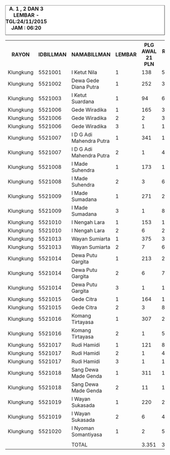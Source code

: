 <HTML>
<HEAD>
<META HTTP-EQUIV="Content-Type" CONTENT="text/html;charset=windows-1252">
<TITLE>MONITOR LEMBAR BILLMAN NOPEMBER 2015 - RAYON KLUNGKUNG</TITLE> 


</HEAD>
<BODY>
<TABLE BORDER=1 BGCOLOR=#ffffff CELLSPACING=0><FONT FACE="Segoe UI" COLOR=#000000><CAPTION><B>A. 1 , 2 DAN 3 LEMBAR  - TGL:24/11/2015 JAM : 06:20</B></CAPTION></FONT>

<table><tbody><tr><th>RAYON</th><th>IDBILLMAN</th><th>NAMABILLMAN</th><th>LEMBAR</th><th> PLG AWAL 21 PLN </th><th> RP TG AWAL 21 PLN </th><th> RP BK AWAL 21 PLN </th><th> TARGET AKHIR PLN </th><th> % PENCAPAIAN </th><th> SISA RP TG 24 06:20 </th><th> SISA RP BK 24 06:20 </th><th> SISA PLG 24 06:20 </th><th> BELUM </th><th> DATANGI </th><th> SEGEL </th></tr><tr><td>Klungkung</td><td>5521001</td><td>I Ketut Nila</td><td>1</td><td> 138 </td><td> 5.508.436 </td><td> 423.000 </td><td> 408.025,48 </td><td>-10,71%</td><td> 4.217.966 </td><td> 373.000 </td><td> 122 </td><td> 122 </td><td> </td><td> </td></tr><tr><td>Klungkung</td><td>5521002</td><td>Dewa Gede Diana Putra</td><td>1</td><td> 252 </td><td> 37.531.277 </td><td> 1.591.343 </td><td> 2.780.048,13 </td><td>-9,75%</td><td> 31.306.427 </td><td> 1.326.343 </td><td> 214 </td><td> 214 </td><td> </td><td> </td></tr><tr><td>Klungkung</td><td>5521003</td><td>I Ketut Suardana</td><td>1</td><td> 94 </td><td> 6.598.881 </td><td> 296.000 </td><td> 488.797,83 </td><td>-13,15%</td><td> 4.205.492 </td><td> 205.000 </td><td> 66 </td><td> 66 </td><td> </td><td> </td></tr><tr><td>Klungkung</td><td>5521006</td><td>Gede Wiradika</td><td>1</td><td> 165 </td><td> 39.592.258 </td><td> 1.645.573 </td><td> 2.932.710,84 </td><td>-10,50%</td><td> 30.870.345 </td><td> 1.118.573 </td><td> 119 </td><td> 119 </td><td> </td><td> </td></tr><tr><td>Klungkung</td><td>5521006</td><td>Gede Wiradika</td><td>2</td><td> 2 </td><td> 313.729 </td><td> 24.000 </td><td> 23.238,80 </td><td>-8,00%</td><td> 313.729 </td><td> 24.000 </td><td> 2 </td><td> 2 </td><td> </td><td> </td></tr><tr><td>Klungkung</td><td>5521006</td><td>Gede Wiradika</td><td>3</td><td> 1 </td><td> 1.614.846 </td><td> 450.000 </td><td> 119.616,22 </td><td>-8,00%</td><td> 1.614.846 </td><td> 450.000 </td><td> 1 </td><td> 1 </td><td> </td><td> </td></tr><tr><td>Klungkung</td><td>5521007</td><td>I D G Adi Mahendra Putra</td><td>1</td><td> 341 </td><td> 15.716.997 </td><td> 1.045.000 </td><td> 1.164.202,54 </td><td>-13,26%</td><td> 9.943.175 </td><td> 581.000 </td><td> 189 </td><td> 189 </td><td> </td><td> </td></tr><tr><td>Klungkung</td><td>5521007</td><td>I D G Adi Mahendra Putra</td><td>2</td><td> 1 </td><td> 40.260 </td><td> 9.000 </td><td> 2.982,17 </td><td>-8,00%</td><td> 40.260 </td><td> 9.000 </td><td> 1 </td><td> 1 </td><td> </td><td> </td></tr><tr><td>Klungkung</td><td>5521008</td><td>I Made Suhendra</td><td>1</td><td> 173 </td><td> 19.296.232 </td><td> 677.000 </td><td> 1.429.326,63 </td><td>-15,14%</td><td> 10.868.759 </td><td> 463.000 </td><td> 113 </td><td> 113 </td><td> </td><td> </td></tr><tr><td>Klungkung</td><td>5521008</td><td>I Made Suhendra</td><td>2</td><td> 3 </td><td> 634.929 </td><td> 39.000 </td><td> 47.030,99 </td><td>-8,00%</td><td> 634.929 </td><td> 39.000 </td><td> 3 </td><td> 3 </td><td> </td><td> </td></tr><tr><td>Klungkung</td><td>5521009</td><td>I Made Sumadana</td><td>1</td><td> 271 </td><td> 22.584.950 </td><td> 889.000 </td><td> 1.672.931,30 </td><td>-11,59%</td><td> 16.105.170 </td><td> 656.000 </td><td> 202 </td><td> 202 </td><td> </td><td> </td></tr><tr><td>Klungkung</td><td>5521009</td><td>I Made Sumadana</td><td>3</td><td> 1 </td><td> 87.483 </td><td> 18.000 </td><td> 6.480,11 </td><td>-8,00%</td><td> 87.483 </td><td> 18.000 </td><td> 1 </td><td> 1 </td><td> </td><td> </td></tr><tr><td>Klungkung</td><td>5521010</td><td>I Nengah Lara</td><td>1</td><td> 153 </td><td> 11.489.360 </td><td> 596.000 </td><td> 851.049,48 </td><td>-14,65%</td><td> 6.659.919 </td><td> 319.000 </td><td> 82 </td><td> 82 </td><td> </td><td> </td></tr><tr><td>Klungkung</td><td>5521010</td><td>I Nengah Lara</td><td>2</td><td> 6 </td><td> 286.474 </td><td> 60.000 </td><td> 21.219,94 </td><td>-8,00%</td><td> 286.474 </td><td> 60.000 </td><td> 6 </td><td> 6 </td><td> </td><td> </td></tr><tr><td>Klungkung</td><td>5521013</td><td>Wayan Sumiarta</td><td>1</td><td> 375 </td><td> 30.188.720 </td><td> 1.327.000 </td><td> 2.236.164,11 </td><td>-11,44%</td><td> 21.789.147 </td><td> 961.000 </td><td> 268 </td><td> 268 </td><td> </td><td> </td></tr><tr><td>Klungkung</td><td>5521013</td><td>Wayan Sumiarta</td><td>2</td><td> 7 </td><td> 630.253 </td><td> 63.000 </td><td> 46.684,63 </td><td>-9,24%</td><td> 551.778 </td><td> 54.000 </td><td> 6 </td><td> 6 </td><td> </td><td> </td></tr><tr><td>Klungkung</td><td>5521014</td><td>Dewa Putu Gargita</td><td>1</td><td> 213 </td><td> 28.585.020 </td><td> 895.000 </td><td> 2.117.373,50 </td><td>-11,96%</td><td> 19.814.732 </td><td> 576.000 </td><td> 141 </td><td> 141 </td><td> </td><td> </td></tr><tr><td>Klungkung</td><td>5521014</td><td>Dewa Putu Gargita</td><td>2</td><td> 6 </td><td> 714.453 </td><td> 60.000 </td><td> 52.921,56 </td><td>-8,00%</td><td> 714.453 </td><td> 60.000 </td><td> 6 </td><td> 6 </td><td> </td><td> </td></tr><tr><td>Klungkung</td><td>5521014</td><td>Dewa Putu Gargita</td><td>3</td><td> 1 </td><td> 16.707 </td><td> 18.000 </td><td> 1.237,53 </td><td>-8,00%</td><td> 16.707 </td><td> 18.000 </td><td> 1 </td><td> 1 </td><td> </td><td> </td></tr><tr><td>Klungkung</td><td>5521015</td><td>Gede Citra</td><td>1</td><td> 164 </td><td> 17.199.738 </td><td> 839.251 </td><td> 1.274.033,37 </td><td>-13,04%</td><td> 11.042.387 </td><td> 438.251 </td><td> 106 </td><td> 106 </td><td> </td><td> </td></tr><tr><td>Klungkung</td><td>5521015</td><td>Gede Citra</td><td>2</td><td> 3 </td><td> 84.158 </td><td> 27.000 </td><td> 6.233,82 </td><td>-133,88%</td><td> 10.890 </td><td> 9.000 </td><td> 1 </td><td> 1 </td><td> </td><td> </td></tr><tr><td>Klungkung</td><td>5521016</td><td>Komang Tirtayasa</td><td>1</td><td> 307 </td><td> 23.334.716 </td><td> 1.041.000 </td><td> 1.728.468,59 </td><td>-11,14%</td><td> 17.249.650 </td><td> 760.000 </td><td> 220 </td><td> 220 </td><td> </td><td> </td></tr><tr><td>Klungkung</td><td>5521016</td><td>Komang Tirtayasa</td><td>2</td><td> 1 </td><td> 55.308 </td><td> 9.000 </td><td> 4.096,82 </td><td>-8,00%</td><td> 55.308 </td><td> 9.000 </td><td> 1 </td><td> 1 </td><td> </td><td> </td></tr><tr><td>Klungkung</td><td>5521017</td><td>Rudi Hamidi</td><td>1</td><td> 121 </td><td> 8.873.142 </td><td> 384.000 </td><td> 657.258,79 </td><td>-14,71%</td><td> 5.125.975 </td><td> 207.000 </td><td> 64 </td><td> 64 </td><td> </td><td> </td></tr><tr><td>Klungkung</td><td>5521017</td><td>Rudi Hamidi</td><td>2</td><td> 1 </td><td> 48.587 </td><td> 9.000 </td><td> 3.598,98 </td><td>-28,26%</td><td> 16.335 </td><td> 18.000 </td><td> 1 </td><td> 1 </td><td> </td><td> </td></tr><tr><td>Klungkung</td><td>5521017</td><td>Rudi Hamidi</td><td>3</td><td> 1 </td><td> 16.335 </td><td> 18.000 </td><td> 1.209,98 </td><td>100,00%</td><td> </td><td> </td><td> </td><td> </td><td> </td><td> </td></tr><tr><td>Klungkung</td><td>5521018</td><td>Sang Dewa Made Genda</td><td>1</td><td> 311 </td><td> 17.137.686 </td><td> 985.000 </td><td> 1.269.437,01 </td><td>-11,54%</td><td> 12.268.668 </td><td> 681.000 </td><td> 216 </td><td> 216 </td><td> </td><td> </td></tr><tr><td>Klungkung</td><td>5521018</td><td>Sang Dewa Made Genda</td><td>2</td><td> 11 </td><td> 1.461.814 </td><td> 126.000 </td><td> 108.280,71 </td><td>-12,53%</td><td> 972.232 </td><td> 102.000 </td><td> 9 </td><td> 9 </td><td> </td><td> </td></tr><tr><td>Klungkung</td><td>5521019</td><td>I Wayan Sukasada</td><td>1</td><td> 220 </td><td> 22.906.856 </td><td> 742.000 </td><td> 1.696.775,79 </td><td>-11,18%</td><td> 16.878.519 </td><td> 539.000 </td><td> 157 </td><td> 157 </td><td> </td><td> </td></tr><tr><td>Klungkung</td><td>5521019</td><td>I Wayan Sukasada</td><td>2</td><td> 6 </td><td> 497.566 </td><td> 54.000 </td><td> 36.856,12 </td><td>-8,00%</td><td> 497.566 </td><td> 54.000 </td><td> 6 </td><td> 6 </td><td> </td><td> </td></tr><tr><td>Klungkung</td><td>5521020</td><td>I Nyoman Somantiyasa</td><td>1</td><td> 2 </td><td> 52.111.049 </td><td> 1.537.296 </td><td> 3.860.013,19 </td><td>-8,00%</td><td> 52.111.049 </td><td> 1.537.296 </td><td> 2 </td><td> 2 </td><td> </td><td> </td></tr><tr><td> </td><td> </td><td> </td><td> </td><td> </td><td> </td><td> </td><td> </td><td> </td><td> </td><td> </td><td> </td><td> </td><td> </td><td> </td></tr><tr><td> </td><td> </td><td>TOTAL</td><td> </td><td> 3.351 </td><td> 365.158.220 </td><td> 15.897.463 </td><td> 27.048.305,00 </td><td>-10,85%</td><td> 276.270.370 </td><td> 11.665.463 </td><td> 2.326 </td><td> 2.326 </td><td> - </td><td> - </td></tr></tbody></table>

<TFOOT></TFOOT>
</TABLE>
</BODY>
</HTML> 

